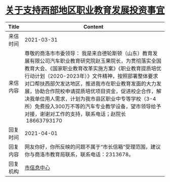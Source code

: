 # <a href="http://www.shangluo.gov.cn/zmhd/ldxxxx.jsp?urltype=leadermail.LeaderMailContentUrl&wbtreeid=1112&leadermailid=7082">关于支持西部地区职业教育发展投资事宜</a>
| Title |                                                                                                                             Content                                                                                                                             |
|:-----:|-----------------------------------------------------------------------------------------------------------------------------------------------------------------------------------------------------------------------------------------------------------------|
| 来信时间  | 2021-03-31                                                                                                                                                                                                                                                      |
| 来信内容  | 尊敬的商洛市市委领导： 我是来自德轮斯顿（山东）教育发展有限公司汽车职业教育研究院赵玉果院长，为贯彻落实全国教育大会、《国家职业教育改革实施方案》《职业教育提质培优行动计划（2020-2023年）》文件精神，按照部署整体要求对口帮扶西部欠发达地区，推进我市在职业教育发面的大力发展，协助合作院校申请提质培优项目资金，促进校企合作，解决我单位用人需求，计划为我市县区职业中专等学校（3-4所）免费投入300万不等的汽车专业教学设备，望市领导给予对接，谢谢对工作的支持，联系电话；赵院长   18663793170 |
| 回复时间  | 2021-04-01                                                                                                                                                                                                                                                      |
| 回复内容  | 网友你好，你所反映的问题不属于“市长信箱”受理范围，建议你与商洛市教育局联系，联系电话：2313678。                                                                                                                                                                                                            |
| 回复机构  | <a href="../../categories/agencies/市信息中心.md">市信息中心</a>                                                                                                                                                                                                            |